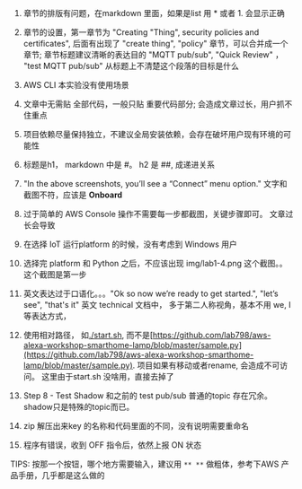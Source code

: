 1. 章节的排版有问题，在markdown 里面，如果是list 用 * 或者 1. 会显示正确

1. 章节的设置，第一章节为 "Creating "Thing", security policies and certificates", 
后面有出现了 "create thing", "policy" 章节，可以合并成一个章节; 章节标题建议清晰的表达目的
"MQTT pub/sub", "Quick Review" ， "test MQTT pub/sub" 从标题上不清楚这个段落的目标是什么

1. AWS CLI 本实验没有使用场景

1. 文章中无需贴 全部代码，一般只贴 重要代码部分; 会造成文章过长，用户抓不住重点

1. 项目依赖尽量保持独立，不建议全局安装依赖，会存在破坏用户现有环境的可能性

1. 标题是h1， markdown 中是 #。 h2 是 ##, 成递进关系

1. "In the above screenshots, you’ll see a “Connect” menu option." 文字和截图不符，应该是 **Onboard**

1. 过于简单的 AWS Console 操作不需要每一步都截图，关键步骤即可。 文章过长会导致

1. 在选择 IoT 运行platform 的时候，没有考虑到 Windows 用户

1. 选择完 platform 和 Python 之后，不应该出现 img/lab1-4.png 这个截图。。 这个截图是第一步

1. 英文表达过于口语化。。。"Ok so now we’re ready to get started.", "let’s see", "that's it" 英文 technical 文档中，
多于第二人称视角，基本不用 we, I 等表达方式，

1. 使用相对路径， 如[./start.sh](./start.sh), 而不是[https://github.com/lab798/aws-alexa-workshop-smarthome-lamp/blob/master/sample.py](https://github.com/lab798/aws-alexa-workshop-smarthome-lamp/blob/master/sample.py).
项目如果有移动或者rename, 会造成不可访问。 这里由于start.sh 没啥用，直接去掉了

1. Step 8 - Test Shadow 和之前的 test pub/sub 普通的topic 存在冗余。 shadow只是特殊的topic而已。

1. zip 解压出来key 的名称和代码里面的不同，没有说明需要重命名

1. 程序有错误，收到 OFF 指令后，依然上报 ON 状态
 
TIPS: 按那一个按钮，哪个地方需要输入，建议用 `** **` 做粗体，参考下AWS 产品手册，几乎都是这么做的

